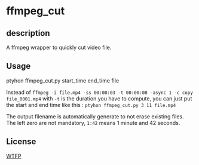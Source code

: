 # ffmpeg_cut

## description

A ffmpeg wrapper to quickly cut video file.


## Usage

ptyhon ffmpeg_cut.py start_time end_time file

Instead of `ffmpeg -i file.mp4 -ss 00:00:03 -t 00:00:08 -async 1 -c copy file_0001.mp4` with `-t` is the duration you have to compute, you can just put the start and end time like this :
`ptyhon ffmpeg_cut.py 3 11 file.mp4`

The output filename is automatically generate to not erase existing files.
The left zero are not mandatory, `1:42` means 1 minute and 42 seconds.

## License

[WTFP](LICENSE.txt)
